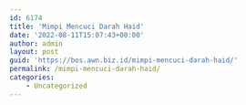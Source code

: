```yaml
---
id: 6174
title: 'Mimpi Mencuci Darah Haid'
date: '2022-08-11T15:07:43+00:00'
author: admin
layout: post
guid: 'https://bos.awn.biz.id/mimpi-mencuci-darah-haid/'
permalink: /mimpi-mencuci-darah-haid/
categories:
    - Uncategorized
---
```


